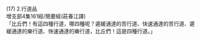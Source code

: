 (17) 2.行道品  
增支部4集161經/簡要經(莊春江譯)  
「比丘們！有這四種行道，哪四種呢？遲緩通達的苦行道、快速通達的苦行道、遲緩通達的樂行道、快速通達的樂行道，比丘們！這是四種行道。」  
  
  
